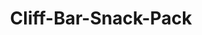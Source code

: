---
title: Cliff-Bar-Snack-Pack
name: Variety Cliff Bar Snack Pack
description: The Variety Cliff Bar Snack Pack offers a convenient assortment of energy-boosting snacks, featuring a selection of delicious Cliff Bar flavors to satisfy your cravings and fuel your day. Perfect for on-the-go snacking or refueling during outdoor activities, this pack provides a mix of flavors to suit different tastes and preferences.
price: $22.99
imageUrl: ["/assets/images/snackboxes/cliff/Cliff2.jpg", "/assets/images/snackboxes/cliff/Clif 1.jpg", "/assets/images/snackboxes/cliff/Clif 2.jpg", "/assets/images/snackboxes/cliff/Clif 3.jpg", "/assets/images/snackboxes/cliff/Clif 4.jpg"]
tags: -product
imageAlt: "Picture of Cliff bar variety pack"
---